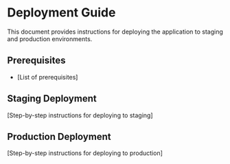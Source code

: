 # Deployment Guide

This document provides instructions for deploying the application to staging and production environments.

## Prerequisites

- [List of prerequisites]

## Staging Deployment

[Step-by-step instructions for deploying to staging]

## Production Deployment

[Step-by-step instructions for deploying to production]
